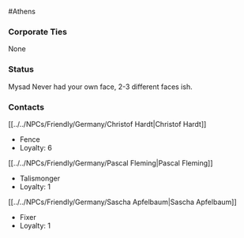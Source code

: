 #Athens  
### Corporate Ties
None

### Status
Mysad
Never had your own face, 2-3 different faces ish.

### Contacts
[[../../NPCs/Friendly/Germany/Christof Hardt|Christof Hardt]]
- Fence
- Loyalty: 6

[[../../NPCs/Friendly/Germany/Pascal Fleming|Pascal Fleming]]
- Talismonger
- Loyalty: 1

[[../../NPCs/Friendly/Germany/Sascha Apfelbaum|Sascha Apfelbaum]]
- Fixer
- Loyalty: 1